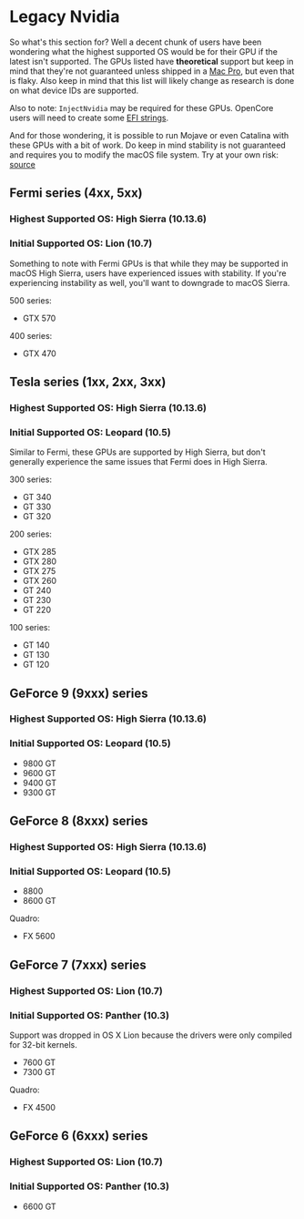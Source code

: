 # Legacy Nvidia

So what's this section for? Well a decent chunk of users have been wondering what the highest supported OS would be for their GPU if the latest isn't supported. The GPUs listed have **theoretical** support but keep in mind that they're not guaranteed unless shipped in a [Mac Pro](https://support.apple.com/en-lamr/HT201805), but even that is flaky. Also keep in mind that this list will likely change as research is done on what device IDs are supported.

Also to note: `InjectNvidia` may be required for these GPUs. OpenCore users will need to create some [EFI strings](http://forum.netkas.org/index.php?topic=222.0).

And for those wondering, it is possible to run Mojave or even Catalina with these GPUs with a bit of work. Do keep in mind stability is not guaranteed and requires you to modify the macOS file system. Try at your own risk: [source](https://www.insanelymac.com/forum/topic/339035-pre-release-macos-catalina/?page=21&tab=comments#comment-2677545)

## **Fermi series (4xx, 5xx)**

### Highest Supported OS: High Sierra (10.13.6)

### Initial Supported OS: Lion (10.7)

Something to note with Fermi GPUs is that while they may be supported in macOS High Sierra, users have experienced issues with stability. If you're experiencing instability as well, you'll want to downgrade to macOS Sierra.

500 series:

* GTX 570

400 series:

* GTX 470

## **Tesla series (1xx, 2xx, 3xx)**

### Highest Supported OS: High Sierra (10.13.6)

### Initial Supported OS: Leopard (10.5)

Similar to Fermi, these GPUs are supported by High Sierra, but don't generally experience the same issues that Fermi does in High Sierra.

300 series:

* GT 340
* GT 330
* GT 320

200 series:

* GTX 285
* GTX 280
* GTX 275
* GTX 260
* GT 240
* GT 230
* GT 220

100 series:

* GT 140
* GT 130
* GT 120

## **GeForce 9 (9xxx) series**

### Highest Supported OS: High Sierra (10.13.6)

### Initial Supported OS: Leopard (10.5)

* 9800 GT
* 9600 GT
* 9400 GT
* 9300 GT

## **GeForce 8 (8xxx) series**

### Highest Supported OS: High Sierra (10.13.6)

### Initial Supported OS: Leopard (10.5)

* 8800
* 8600 GT

Quadro:

* FX 5600

## **GeForce 7 (7xxx) series**

### Highest Supported OS: Lion (10.7)

### Initial Supported OS: Panther (10.3)

Support was dropped in OS X Lion because the drivers were only compiled for 32-bit kernels.

* 7600 GT
* 7300 GT

Quadro:

* FX 4500

## **GeForce 6 (6xxx) series**

### Highest Supported OS: Lion (10.7)

### Initial Supported OS: Panther (10.3)

* 6600 GT
